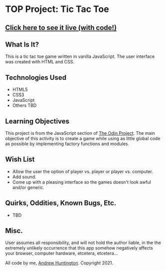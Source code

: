 # TOP Project: Tic Tac Toe

## [Click here to see it live (with code!)](https://codesandbox.io/s/top-tic-tac-toe-js-hfh3t)

## What Is It?

This is a tic tac toe game written in vanilla JavaScript. The user interface was created with HTML and CSS.

## Technologies Used

- HTML5
- CSS3
- JavaScript
- Others TBD

## Learning Objectives

This project is from the JavaScript section of [The Odin Project](http://www.theodinproject.com). The main objective of this activity is to create a game while using as little global code as possible by implementing factory functions and modules.

## Wish List

- Allow the user the option of player vs. player or player vs. computer.
- Add sound.
- Come up with a pleasing interface so the games doesn't look awful and/or generic.

## Quirks, Oddities, Known Bugs, Etc.

- TBD

## Misc.

User assumes all responsibility, and will not hold the author liable, in the the extremely unlikely occurrence that this app somehow negatively affects your browser, computer hardware, etcetera, etcetera...

All code by me, [Andrew Huntington](https://andrewhuntington.com). Copyright 2021.
